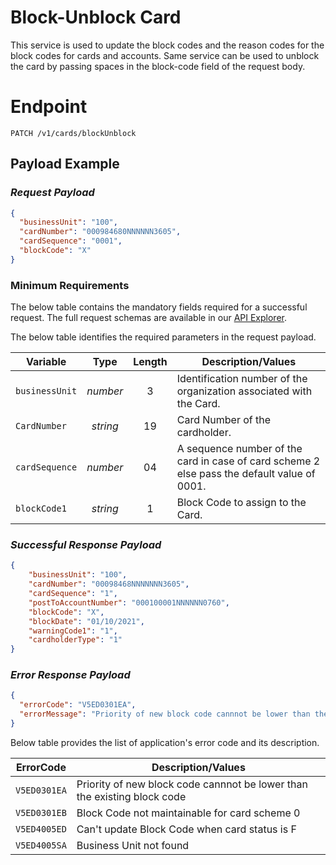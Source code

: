 # Block-Unblock Card

This service is used to update the block codes and the reason codes for the block codes for cards and accounts. Same service can be used to unblock the card by passing spaces in the block-code field of the request body.

# Endpoint
`PATCH /v1/cards/blockUnblock`


## Payload Example


### ***Request Payload***

```json
{
  "businessUnit": "100",
  "cardNumber": "000984680NNNNNN3605",
  "cardSequence": "0001",
  "blockCode": "X" 
}
```

### Minimum Requirements
The below table contains the mandatory fields required for a successful request. The full request schemas are available in our [API Explorer](../api/?type=patch&path=/v1/Cards/blockUnblock).

The below table identifies the required parameters in the request payload.

| Variable | Type | Length | Description/Values |
| -------- | :--: | :------------: | ------------------ |
| `businessUnit` | *number* | 3 | Identification number of the organization associated with the Card. |
| `CardNumber` | *string* | 19 | Card Number of the cardholder. | 
| `cardSequence` | *number* | 04 | A sequence number of the card in case of card scheme 2 else pass the default value of 0001. | 
| `blockCode1` | *string* | 1 | Block Code to assign to the Card. |



### ***Successful Response Payload***


```json
{
    "businessUnit": "100",
    "cardNumber": "00098468NNNNNNN3605",
    "cardSequence": "1",
    "postToAccountNumber": "000100001NNNNNN0760",    
    "blockCode": "X",
    "blockDate": "01/10/2021", 
    "warningCode1": "1",
    "cardholderType": "1"
}
```

### ***Error Response Payload***

```json
{
  "errorCode": "V5ED0301EA",
  "errorMessage": "Priority of new block code cannnot be lower than the existing block code"  
}
```
Below table provides the list of application's error code and its description. 

| ErrorCode |  Description/Values |
| --------  | ------------------ |
| `V5ED0301EA` | Priority of new block code cannnot be lower than the existing block code |
| `V5ED0301EB` | Block Code not maintainable for card scheme 0 |
| `V5ED4005ED` | Can't update Block Code when card status is F |  
| `V5ED4005SA` | Business Unit not found |

